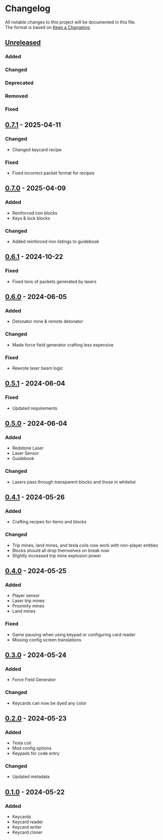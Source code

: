 # Changelog

All notable changes to this project will be documented in this file.  
The format is based on [Keep a Changelog](https://keepachangelog.com/en/1.1.0/).

## [Unreleased]

### Added

### Changed

### Deprecated

### Removed

### Fixed

## [0.7.1] - 2025-04-11

### Changed

- Changed keycard recipe

### Fixed

- Fixed incorrect packet format for recipes

## [0.7.0] - 2025-04-09

### Added

- Reinforced iron blocks
- Keys & lock blocks

### Changed

- Added reinforced iron listings to guidebook

## [0.6.1] - 2024-10-22

### Fixed

- Fixed tons of packets generated by lasers

## [0.6.0] - 2024-06-05

### Added

- Detonator mine & remote detonator

### Changed

- Made force field generator crafting less expensive

### Fixed

- Rewrote laser beam logic

## [0.5.1] - 2024-06-04

### Fixed

- Updated requirements

## [0.5.0] - 2024-06-04

### Added

- Redstone Laser
- Laser Sensor
- Guidebook

### Changed

- Lasers pass through transparent blocks and those in whitelist

## [0.4.1] - 2024-05-26

### Added

- Crafting recipes for items and blocks

### Changed

- Trip mines, land mines, and tesla coils now work with non-player entities
- Blocks should all drop themselves on break now
- Slightly increased trip mine explosion power

## [0.4.0] - 2024-05-25

### Added

- Player sensor
- Laser trip mines
- Proximity mines
- Land mines

### Fixed

- Game pausing when using keypad or configuring card reader
- Missing config screen translations

## [0.3.0] - 2024-05-24

### Added

- Force Field Generator

### Changed

- Keycards can now be dyed any color

## [0.2.0] - 2024-05-23

### Added

- Tesla coil
- Mod config options
- Keypads for code entry

### Changed

- Updated metadata

## [0.1.0] - 2024-05-22

### Added

- Keycards
- Keycard reader
- Keycard writer
- Keycard cloner

[Unreleased]: https://github.com/andersmmg/LockAndBlock/compare/v0.7.1...HEAD

[0.7.1]: https://github.com/andersmmg/LockAndBlock/compare/v0.7.0...v0.7.1
[0.7.0]: https://github.com/andersmmg/LockAndBlock/compare/v0.6.1...v0.7.0
[0.6.1]: https://github.com/andersmmg/LockAndBlock/compare/v0.6.0...v0.6.1
[0.6.0]: https://github.com/andersmmg/LockAndBlock/compare/v0.5.1...v0.6.0
[0.5.1]: https://github.com/andersmmg/LockAndBlock/compare/v0.5.0...v0.5.1
[0.5.0]: https://github.com/andersmmg/LockAndBlock/compare/v0.4.1...v0.5.0
[0.4.1]: https://github.com/andersmmg/LockAndBlock/compare/v0.4.0...v0.4.1
[0.4.0]: https://github.com/andersmmg/LockAndBlock/compare/v0.3.0...v0.4.0
[0.3.0]: https://github.com/andersmmg/LockAndBlock/compare/v0.2.0...v0.3.0
[0.2.0]: https://github.com/andersmmg/LockAndBlock/compare/v0.1.0...v0.2.0
[0.1.0]: https://github.com/andersmmg/LockAndBlock/compare/v0.0.0...v0.1.0
